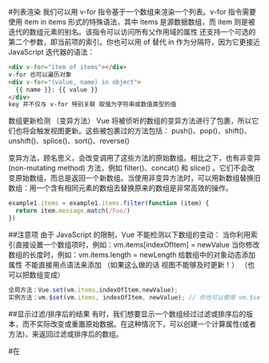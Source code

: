 #列表渲染
我们可以用 v-for 指令基于一个数组来渲染一个列表。v-for 指令需要使用 item in items 形式的特殊语法，其中 items 是源数据数组，而 item 则是被迭代的数组元素的别名。该指令可以访问所有父作用域的属性 还支持一个可选的第二个参数，即当前项的索引。你也可以用 of 替代 in 作为分隔符，因为它更接近 JavaScript 迭代器的语法：

```html
<div v-for="item of items"></div>
v-for 也可以遍历对象 
<div v-for="(value, name) in object">
  {{ name }}: {{ value }}
</div>
key 并不仅与 v-for 特别关联 取值为字符串或数值类型的值
```

数组更新检测 （变异方法）
Vue 将被侦听的数组的变异方法进行了包裹，所以它们也将会触发视图更新。这些被包裹过的方法包括：
push()、pop()、shift()、unshift()、splice()、sort()、reverse()

变异方法，顾名思义，会改变调用了这些方法的原始数组。相比之下，也有非变异 (non-mutating method) 方法，例如 filter()、concat() 和 slice() 。它们不会改变原始数组，而总是返回一个新数组。当使用非变异方法时，可以用新数组替换旧数组：用一个含有相同元素的数组去替换原来的数组是非常高效的操作。
```js
example1.items = example1.items.filter(function (item) {
  return item.message.match(/Foo/)
})
```

##注意项
由于 JavaScript 的限制，Vue 不能检测以下数组的变动：
当你利用索引直接设置一个数组项时，例如：vm.items[indexOfItem] = newValue
当你修改数组的长度时，例如：vm.items.length = newLength
给数组中的对象动态添加属性 不能直接用点语法来添加 （如果这么做的话 视图不能够及时更新！）
（也可以把数组变成）
```js
全局方法：Vue.set(vm.items,indexOfItem,newValue);
实例方法：vm.$set(vm.items, indexOfItem, newValue); // 你也可以使用 vm.$set 实例方法，该方法是全局方法 Vue.set 的一个别名：
```

##显示过滤/排序后的结果
有时，我们想要显示一个数组经过过滤或排序后的版本，而不实际改变或重置原始数据。在这种情况下，可以创建一个计算属性(或者方法)，来返回过滤或排序后的数组。


#在 <template> 上使用 v-for
```html
<ul>
  <template v-for="item in items">
    <li>{{ item.msg }}</li>
    <li class="divider" role="presentation"></li>
  </template>
</ul>
```

##vue中DOM更新是异步的 
将数据修改之后，DOM并没有即时更新，而是等到vue下一次的渲染工作执行的时候，才会更新DOM 什么时候进行下一次渲染？比如页面数据发生改变的时候
```js
this.$nextTick(() => { 
    // 当dom更新完毕后 vue就会自动调用这个函数中的内容 改变视图中的msg值
    // 能够确保在这个函数内部 访问到的DOM对象肯定是最新的！
    this.msg2 = this.$refs.box.innerHTML;
})

```
nextTick 和 $nextTick都是用来获取最新的DOM的时候需要使用的！